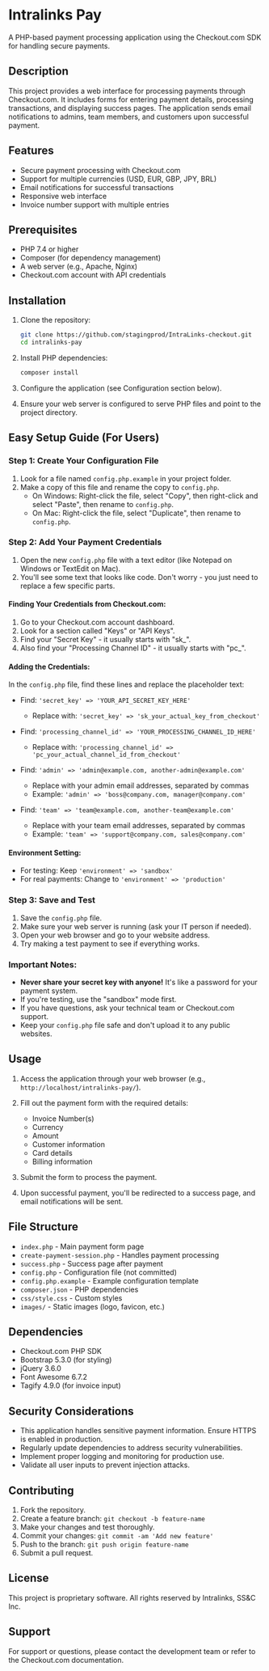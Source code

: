 # Intralinks Pay

A PHP-based payment processing application using the Checkout.com SDK for handling secure payments.

## Description

This project provides a web interface for processing payments through Checkout.com. It includes forms for entering payment details, processing transactions, and displaying success pages. The application sends email notifications to admins, team members, and customers upon successful payment.

## Features

- Secure payment processing with Checkout.com
- Support for multiple currencies (USD, EUR, GBP, JPY, BRL)
- Email notifications for successful transactions
- Responsive web interface
- Invoice number support with multiple entries

## Prerequisites

- PHP 7.4 or higher
- Composer (for dependency management)
- A web server (e.g., Apache, Nginx)
- Checkout.com account with API credentials

## Installation

1. Clone the repository:
   ```bash
   git clone https://github.com/stagingprod/IntraLinks-checkout.git
   cd intralinks-pay
   ```

2. Install PHP dependencies:
   ```bash
   composer install
   ```

3. Configure the application (see Configuration section below).

4. Ensure your web server is configured to serve PHP files and point to the project directory.

## Easy Setup Guide (For Users)

### Step 1: Create Your Configuration File

1. Look for a file named `config.php.example` in your project folder.
2. Make a copy of this file and rename the copy to `config.php`.
   - On Windows: Right-click the file, select "Copy", then right-click and select "Paste", then rename to `config.php`.
   - On Mac: Right-click the file, select "Duplicate", then rename to `config.php`.

### Step 2: Add Your Payment Credentials

1. Open the new `config.php` file with a text editor (like Notepad on Windows or TextEdit on Mac).
2. You'll see some text that looks like code. Don't worry - you just need to replace a few specific parts.

#### Finding Your Credentials from Checkout.com:

1. Go to your Checkout.com account dashboard.
2. Look for a section called "Keys" or "API Keys".
3. Find your "Secret Key" - it usually starts with "sk_".
4. Also find your "Processing Channel ID" - it usually starts with "pc_".

#### Adding the Credentials:

In the `config.php` file, find these lines and replace the placeholder text:

- Find: `'secret_key' => 'YOUR_API_SECRET_KEY_HERE'`
  - Replace with: `'secret_key' => 'sk_your_actual_key_from_checkout'`

- Find: `'processing_channel_id' => 'YOUR_PROCESSING_CHANNEL_ID_HERE'`
  - Replace with: `'processing_channel_id' => 'pc_your_actual_channel_id_from_checkout'`

- Find: `'admin' => 'admin@example.com, another-admin@example.com'`
  - Replace with your admin email addresses, separated by commas
  - Example: `'admin' => 'boss@company.com, manager@company.com'`

- Find: `'team' => 'team@example.com, another-team@example.com'`
  - Replace with your team email addresses, separated by commas
  - Example: `'team' => 'support@company.com, sales@company.com'`

#### Environment Setting:

- For testing: Keep `'environment' => 'sandbox'`
- For real payments: Change to `'environment' => 'production'`

### Step 3: Save and Test

1. Save the `config.php` file.
2. Make sure your web server is running (ask your IT person if needed).
3. Open your web browser and go to your website address.
4. Try making a test payment to see if everything works.

### Important Notes:

- **Never share your secret key with anyone!** It's like a password for your payment system.
- If you're testing, use the "sandbox" mode first.
- If you have questions, ask your technical team or Checkout.com support.
- Keep your `config.php` file safe and don't upload it to any public websites.

## Usage

1. Access the application through your web browser (e.g., `http://localhost/intralinks-pay/`).

2. Fill out the payment form with the required details:
   - Invoice Number(s)
   - Currency
   - Amount
   - Customer information
   - Card details
   - Billing information

3. Submit the form to process the payment.

4. Upon successful payment, you'll be redirected to a success page, and email notifications will be sent.

## File Structure

- `index.php` - Main payment form page
- `create-payment-session.php` - Handles payment processing
- `success.php` - Success page after payment
- `config.php` - Configuration file (not committed)
- `config.php.example` - Example configuration template
- `composer.json` - PHP dependencies
- `css/style.css` - Custom styles
- `images/` - Static images (logo, favicon, etc.)

## Dependencies

- Checkout.com PHP SDK
- Bootstrap 5.3.0 (for styling)
- jQuery 3.6.0
- Font Awesome 6.7.2
- Tagify 4.9.0 (for invoice input)

## Security Considerations

- This application handles sensitive payment information. Ensure HTTPS is enabled in production.
- Regularly update dependencies to address security vulnerabilities.
- Implement proper logging and monitoring for production use.
- Validate all user inputs to prevent injection attacks.

## Contributing

1. Fork the repository.
2. Create a feature branch: `git checkout -b feature-name`
3. Make your changes and test thoroughly.
4. Commit your changes: `git commit -am 'Add new feature'`
5. Push to the branch: `git push origin feature-name`
6. Submit a pull request.

## License

This project is proprietary software. All rights reserved by Intralinks, SS&C Inc.

## Support

For support or questions, please contact the development team or refer to the Checkout.com documentation.
